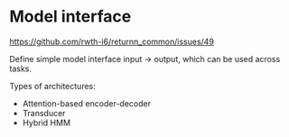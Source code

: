 # Model interface

https://github.com/rwth-i6/returnn_common/issues/49

Define simple model interface
input -> output,
which can be used across tasks.

Types of architectures:

- Attention-based encoder-decoder
- Transducer
- Hybrid HMM
